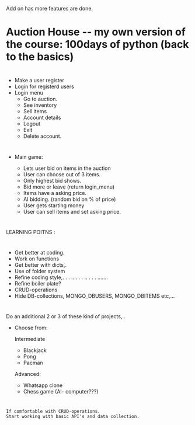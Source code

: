 Add on has more features are done.

#

# Auction House -- my own version of the course: 100days of python (back to the basics)

#

- Make a user register
- Login for registerd users
- Login menu
  - Go to auction.
  - See inventory
  - Sell items
  - Account details
  - Logout
  - Exit
  - Delete account.

#

- Main game:

  - Lets user bid on items in the auction
  - User can choose out of 3 items.
  - Only highest bid shows.
  - Bid more or leave (return login_menu)
  - Items have a asking price.
  - AI bidding. (random bid on % of price)
  - User gets starting money
  - User can sell items and set asking price.

#

LEARNING POITNS :

#

- Get better at coding.
- Work on functions
- Get better with dicts,.
- Use of folder system
- Refine coding style,. . . .... . . .. . . . .......
- Refine boiler plate?
- CRUD-operations
- Hide DB-collections, MONGO_DBUSERS, MONGO_DBITEMS etc,...

#

Do an additional 2 or 3 of these kind of projects,..

- Choose from:

  Intermediate

  - Blackjack
  - Pong
  - Pacman

  Advanced:

  - Whatsapp clone
  - Chess game (AI- computer???)

#

    If comfortable with CRUD-operations.
    Start working with basic API's and data collection.
